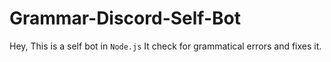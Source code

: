 # Grammar-Discord-Self-Bot
Hey, This is a self bot in `Node.js` It check for grammatical errors and fixes it. 
